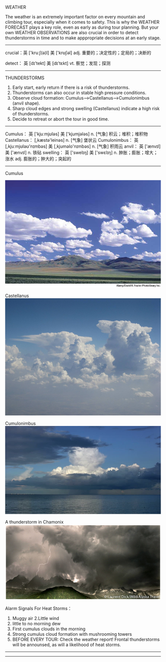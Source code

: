 WEATHER

The weather is an extremely important factor on every mountain and climbing tour, especially when it comes to safety. 
This is why the WEATHER FORECAST plays a key role, even as early as during tour planning. But your own WEATHER OBSERVATIONS 
are also crucial in order to detect thunderstorms in time and to make apppropriate decisions at an early stage.

-----------------------------------------
crucial：英 ['kruːʃ(ə)l] 美 ['krʊʃəl] adj. 重要的；决定性的；定局的；决断的

detect： 英 [dɪ'tekt] 美 [dɪ'tɛkt] vt. 察觉；发现；探测

--------------------------------------------------------

THUNDERSTORMS
1. Early start, early return if there is a risk of thunderstorms.
2. Thunderstorms can also occur in stable high pressure conditions.
3. Observe cloud formation: Cumulus-->Castellanus-->Cumulonimbus (anvil shape).
4. Sharp cloud edges and strong swelling (Castellanus) indicate a high risk of thunderstorms.
5. Decide to retreat or abort the tour in good time.

-----------------------------------------------------
Cumulus： 英 ['kjuːmjʊləs] 美 ['kjumjələs] n. [气象] 积云；堆积；堆积物
Castellanus： [,kæstə'leinəs]  n. [气象] 堡状云
Cumulonimbus： 英 [,kjuːmjʊləʊ'nɪmbəs] 美 [,kjuməlo'nɪmbəs] n. [气象] 积雨云
anvil： 英 ['ænvɪl] 美 ['ænvɪl] n. 铁砧
swelling： 英 ['swelɪŋ] 美 ['swɛlɪŋ] n. 肿胀；膨胀；增大；涨水 adj. 膨胀的；肿大的；突起的

-----------------------------------------------------

Cumulus

![](https://github.com/zzcistaken/RockGuideBook/blob/master/images/Cumulus.jpg)
    
Castellanus
![](https://github.com/zzcistaken/RockGuideBook/blob/master/images/Castellanus.jpg)
    
Cumulonimbus
![](https://github.com/zzcistaken/RockGuideBook/blob/master/images/Cumulonimbus.jpg)

A thunderstorm in Chamonix
![](https://github.com/zzcistaken/RockGuideBook/blob/master/images/Thunderstorm.jpg)


Alarm Signals For Heat Storms：
1. Muggy air
2.Little wind
3. little to no morning dew
4. First cumulus clouds in the morning
5. Strong cumulus cloud formation with mushrooming towers
6. BEFORE EVERY TOUR: Check the weather report! Frontal thunderstorms will be announsed, as will a likelihood of heat storms.

-----------------------------------------
-----------------------------------------
